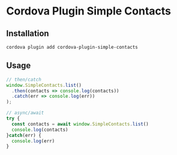 # Cordova Plugin Simple Contacts

## Installation

`cordova plugin add cordova-plugin-simple-contacts`

## Usage

```js
// then/catch
window.SimpleContacts.list()
  .then(contacts => console.log(contacts))
  .catch(err => console.log(err))
);

// async/await
try {
  const contacts = await window.SimpleContacts.list()
  console.log(contacts)
}catch(err) {
  console.log(err)
}
```
